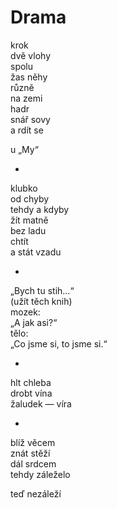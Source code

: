 Drama
=====

krok  
dvě vlohy  
spolu  
žas něhy  
různě  
na zemi  
hadr  
snář sovy  
a rdít se

u „My“

*

klubko  
od chyby  
tehdy a kdyby  
žít matně  
bez ladu  
chtít  
a stát vzadu

*

„Bych tu stih...“  
(užít těch knih)  
mozek:  
„A jak asi?“  
tělo:  
„Co jsme si, to jsme si.“

*

hlt chleba  
drobt vína  
žaludek — víra

*

blíž věcem  
znát stěží  
dál srdcem  
tehdy záleželo

teď nezáleží


